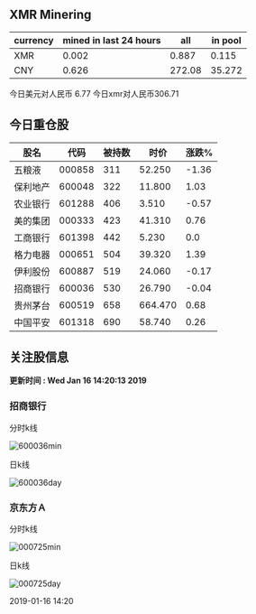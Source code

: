 ## XMR Minering

|currency|mined in last 24 hours|all|in pool|
|---|---|---|---|
|XMR|0.002|0.887|0.115|
|CNY|0.626|272.08|35.272|

今日美元对人民币 6.77	今日xmr对人民币306.71


## 今日重仓股 

|股名|代码|被持数|时价|涨跌%|
|---|---|---|---|---|
|五粮液|000858|311|52.250|-1.36|
|保利地产|600048|322|11.800|1.03|
|农业银行|601288|406|3.510|-0.57|
|美的集团|000333|423|41.310|0.76|
|工商银行|601398|442|5.230|0.0|
|格力电器|000651|504|39.320|1.39|
|伊利股份|600887|519|24.060|-0.17|
|招商银行|600036|530|26.790|-0.04|
|贵州茅台|600519|658|664.470|0.68|
|中国平安|601318|690|58.740|0.26|

## 关注股信息
**更新时间 : Wed Jan 16 14:20:13 2019**
### 招商银行 
分时k线

![600036min](http://image.sinajs.cn/newchart/min/n/sh600036.gif)

日k线

![600036day](http://image.sinajs.cn/newchart/daily/n/sh600036.gif)

### 京东方Ａ 
分时k线

![000725min](http://image.sinajs.cn/newchart/min/n/sz000725.gif)

日k线

![000725day](http://image.sinajs.cn/newchart/daily/n/sz000725.gif)

2019-01-16 14:20